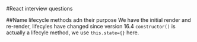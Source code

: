 #React interview questions

##Name lifecycle methods adn their purpose
We have the initial render and re-render, lifecyles have changed since version 16.4
`constructor()` is actually a lifecyle method, we use `this.state={}` here.

##
